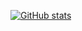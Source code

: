 [![GitHub stats](https://github-readme-stats.vercel.app/api?username=b-fontana&theme=tokyonight)](https://github.com/anuraghazra/github-readme-stats)
